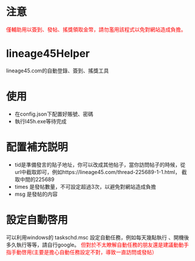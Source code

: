 # 注意
<font color="#ff0000">僅輔助用以簽到、發帖、搖獎領取金幣，請勿濫用該程式以免對網站造成負擔。</font>

# lineage45Helper
lineage45.com的自動登錄、簽到、搖獎工具

# 使用
- 在config.json下配置好賬號、密碼
- 執行l45h.exe等待完成

# 配置補充説明
- tid是準備發言的貼子地址，你可以改成其他帖子，當你訪問帖子的時候，從url中截取即可，例如https://lineage45.com/thread-225689-1-1.html， 截取中間的225689
- times 是發帖數量，不可設定超過3次，以避免對網站造成負擔
- msg 是發帖的内容

# 設定自動啓用
可以利用windows的 taskschd.msc 設定自動任務，例如每天幾點執行 、開機後多久執行等等，請自行google。
<font color="#ff0000">但對於不太瞭解自動任務的朋友還是建議動動手指手動啓用(主要是擔心自動任務設定不對，導致一直訪問或發帖）</font>
